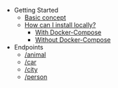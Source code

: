 - Getting Started
	- [Basic concept](README.md#basic-concept)
	- [How can I install locally?](README.md#install-locally)
		- [With Docker-Compose](README.md#with-docker-compose)
		- [Without Docker-Compose](README.md#without-docker-compose)
- Endpoints
	- [/animal](animals.md#animals-main)
	- [/car](car.md#car-main)
	- [/city](city.md#city-main)
	- [/person](person.md#person-main)